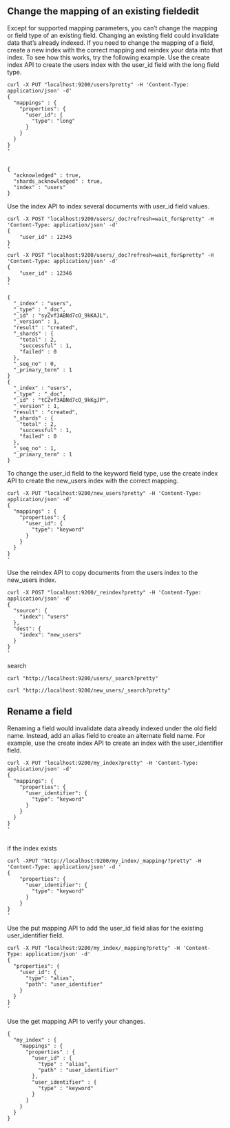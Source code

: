 ## Change the mapping of an existing fieldedit
Except for supported mapping parameters, you can’t change the mapping or field type of an existing field. Changing an existing field could invalidate data that’s already indexed.
If you need to change the mapping of a field, create a new index with the correct mapping and reindex your data into that index.
To see how this works, try the following example.
Use the create index API to create the users index with the user_id field with the long field type.
```
curl -X PUT "localhost:9200/users?pretty" -H 'Content-Type: application/json' -d'
{
  "mappings" : {
    "properties": {
      "user_id": {
        "type": "long"
      }
    }
  }
}
'


{
  "acknowledged" : true,
  "shards_acknowledged" : true,
  "index" : "users"
}
```

Use the index API to index several documents with user_id field values.

```
curl -X POST "localhost:9200/users/_doc?refresh=wait_for&pretty" -H 'Content-Type: application/json' -d'
{
    "user_id" : 12345
}
'
curl -X POST "localhost:9200/users/_doc?refresh=wait_for&pretty" -H 'Content-Type: application/json' -d'
{
    "user_id" : 12346
}
'

{
  "_index" : "users",
  "_type" : "_doc",
  "_id" : "syZvf3ABNd7cO_9kKAJL",
  "_version" : 1,
  "result" : "created",
  "_shards" : {
    "total" : 2,
    "successful" : 1,
    "failed" : 0
  },
  "_seq_no" : 0,
  "_primary_term" : 1
}
{
  "_index" : "users",
  "_type" : "_doc",
  "_id" : "tCZvf3ABNd7cO_9kKgJP",
  "_version" : 1,
  "result" : "created",
  "_shards" : {
    "total" : 2,
    "successful" : 1,
    "failed" : 0
  },
  "_seq_no" : 1,
  "_primary_term" : 1
}
```

To change the user_id field to the keyword field type, use the create index API to create the new_users index with the correct mapping.

```
curl -X PUT "localhost:9200/new_users?pretty" -H 'Content-Type: application/json' -d'
{
  "mappings" : {
    "properties": {
      "user_id": {
        "type": "keyword"
      }
    }
  }
}
'

```

Use the reindex API to copy documents from the users index to the new_users index.


```
curl -X POST "localhost:9200/_reindex?pretty" -H 'Content-Type: application/json' -d'
{
  "source": {
    "index": "users"
  },
  "dest": {
    "index": "new_users"
  }
}
'

```

search 
```
curl "http://localhost:9200/users/_search?pretty"

curl "http://localhost:9200/new_users/_search?pretty"

```


## Rename a field
Renaming a field would invalidate data already indexed under the old field name. Instead, add an alias field to create an alternate field name.
For example, use the create index API to create an index with the user_identifier field.

```
curl -X PUT "localhost:9200/my_index?pretty" -H 'Content-Type: application/json' -d'
{
  "mappings": {
    "properties": {
      "user_identifier": {
        "type": "keyword"
      }
    }
  }
}
'


```
if the index exists
```
curl -XPUT "http://localhost:9200/my_index/_mapping/?pretty" -H 'Content-Type: application/json' -d '
{
    "properties": {
      "user_identifier": {
        "type": "keyword"
      }
    }
}
'
```

Use the put mapping API to add the user_id field alias for the existing user_identifier field.

```
curl -X PUT "localhost:9200/my_index/_mapping?pretty" -H 'Content-Type: application/json' -d'
{
  "properties": {
    "user_id": {
      "type": "alias",
      "path": "user_identifier"
    }
  }
}
'

```
Use the get mapping API to verify your changes.

```
{
  "my_index" : {
    "mappings" : {
      "properties" : {
        "user_id" : {
          "type" : "alias",
          "path" : "user_identifier"
        },
        "user_identifier" : {
          "type" : "keyword"
        }
      }
    }
  }
}
```
